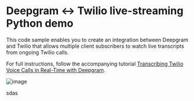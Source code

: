 # Deepgram <-> Twilio live-streaming Python demo

This code sample enables you to create an integration between Deepgram and Twilio that allows multiple client subscribers to watch live transcripts from ongoing Twilio calls.

For full instructions, follow the accompanying tutorial [Transcribing Twilio Voice Calls in Real-Time with Deepgram](https://deepgram.com/learn/deepgram-twilio-streaming).

![image](https://github.com/deepgram-devs/deepgram-twilio-streaming-python/assets/135150417/bd98f2bc-4e4f-4eba-9fbe-fa5bb4718d57)

sdas
